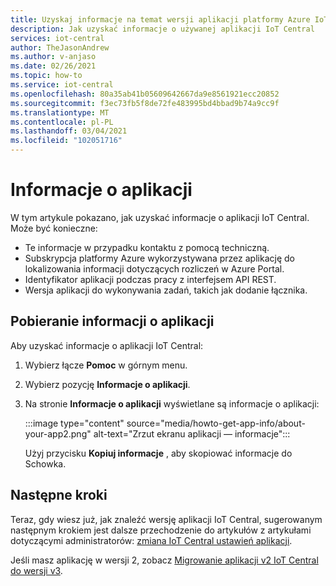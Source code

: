 ```yaml
---
title: Uzyskaj informacje na temat wersji aplikacji platformy Azure IoT Central | Microsoft Docs
description: Jak uzyskać informacje o używanej aplikacji IoT Central
services: iot-central
author: TheJasonAndrew
ms.author: v-anjaso
ms.date: 02/26/2021
ms.topic: how-to
ms.service: iot-central
ms.openlocfilehash: 80a35ab41b05609642667da9e8561921ecc20852
ms.sourcegitcommit: f3ec73fb5f8de72fe483995bd4bbad9b74a9cc9f
ms.translationtype: MT
ms.contentlocale: pl-PL
ms.lasthandoff: 03/04/2021
ms.locfileid: "102051716"
---
```

# <a name="about-your-application"></a>Informacje o aplikacji

W tym artykule pokazano, jak uzyskać informacje o aplikacji IoT Central. Może być konieczne:

- Te informacje w przypadku kontaktu z pomocą techniczną.
- Subskrypcja platformy Azure wykorzystywana przez aplikację do lokalizowania informacji dotyczących rozliczeń w Azure Portal.
- Identyfikator aplikacji podczas pracy z interfejsem API REST.
- Wersja aplikacji do wykonywania zadań, takich jak dodanie łącznika.

## <a name="get-information-about-your-application"></a>Pobieranie informacji o aplikacji

Aby uzyskać informacje o aplikacji IoT Central: 

1. Wybierz łącze **Pomoc** w górnym menu.

1. Wybierz pozycję **Informacje o aplikacji**.

1. Na stronie **Informacje o aplikacji** wyświetlane są informacje o aplikacji:  

    :::image type="content" source="media/howto-get-app-info/about-your-app2.png" alt-text="Zrzut ekranu aplikacji — informacje":::

    Użyj przycisku **Kopiuj informacje** , aby skopiować informacje do Schowka.

## <a name="next-steps"></a>Następne kroki

Teraz, gdy wiesz już, jak znaleźć wersję aplikacji IoT Central, sugerowanym następnym krokiem jest dalsze przechodzenie do artykułów z artykułami dotyczącymi administratorów: [zmiana IoT Central ustawień aplikacji](howto-administer.md).

Jeśli masz aplikację w wersji 2, zobacz [Migrowanie aplikacji v2 IoT Central do wersji v3](howto-migrate.md).
